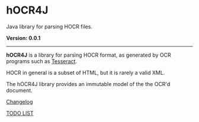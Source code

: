 hOCR4J
=====

Java library for parsing HOCR files.

**Version: 0.0.1**

---

**hOCR4J** is a library for parsing HOCR format, as generated by OCR programs such as [Tesseract](http://code.google.com/p/tesseract-ocr/).

HOCR in general is a subset of HTML, but it is rarely a valid XML.

The hOCR4J library provides an immutable model of the the OCR'd document.

[Changelog](doc/CHANGELOG.md)

[TODO LIST](doc/TODO.md)
